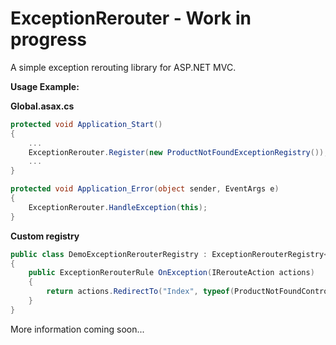# ExceptionRerouter - Work in progress
A simple exception rerouting library for ASP.NET MVC.

**Usage Example:**

**Global.asax.cs**
```csharp
protected void Application_Start()
{
    ...
    ExceptionRerouter.Register(new ProductNotFoundExceptionRegistry());
    ...
}

protected void Application_Error(object sender, EventArgs e)
{
    ExceptionRerouter.HandleException(this);
}
```

**Custom registry**
```csharp
public class DemoExceptionRerouterRegistry : ExceptionRerouterRegistry<ProductNotFoundException>
{
    public ExceptionRerouterRule OnException(IRerouteAction actions)
    {
        return actions.RedirectTo("Index", typeof(ProductNotFoundController)).WithStatusCode(HttpStatusCode.NotFound);
    }
}
```

More information coming soon...
